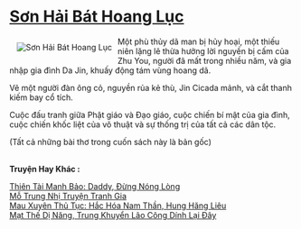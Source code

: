 <a href="https://truyentiki.com/son-hai-bat-hoang-luc.30491/" title="Sơn Hải Bát Hoang Lục"><h1>Sơn Hải Bát Hoang Lục</h1></a><div style="display:table"><img align="right" style="float: left; padding: 10px;" src="https://truyentiki.com/a/img/str/src/30491.jpg" alt="Sơn Hải Bát Hoang Lục">Một phù thủy dã man bị hủy hoại, một thiếu niên lặng lẽ thừa hưởng lời nguyền bị cấm của Zhu You, người đã mất trong nhiều năm, và gia nhập gia đình Da Jin, khuấy động tám vùng hoang dã. <p></p> Vẽ một người đàn ông cỏ, nguyền rủa kẻ thù, Jin Cicada mảnh, và cắt thanh kiếm bay cổ tích. <p></p> Cuộc đấu tranh giữa Phật giáo và Đạo giáo, cuộc chiến bí mật của gia đình, cuộc chiến khốc liệt của võ thuật và sự thống trị của tất cả các dân tộc. <p></p> (Tất cả những bài thơ trong cuốn sách này là bản gốc)</div><p><br><b>Truyện Hay Khác :</b></p><a href="https://truyentiki.com/thien-tai-manh-bao-daddy-dung-nong-long.30490/" alt="Thiên Tài Manh Bảo: Daddy, Đừng Nóng Lòng">Thiên Tài Manh Bảo: Daddy, Đừng Nóng Lòng</a><br/><a href="https://medium.com/@hoangminhquan16819844/m%E1%BB%97-trung-nh%E1%BB%8B-truy%E1%BB%87n-tranh-gia-490ba5466e7b" alt="Mỗ Trung Nhị Truyện Tranh Gia">Mỗ Trung Nhị Truyện Tranh Gia</a><br/><a href="https://github.com/nownovels/top500/tree/master/truyenhay/33799/" alt="Mau Xuyên Thủ Tục: Hắc Hóa Nam Thần, Hung Hăng Liêu">Mau Xuyên Thủ Tục: Hắc Hóa Nam Thần, Hung Hăng Liêu</a><br/><a href="https://github.com/nownovels/truyenhay/tree/master/truyenhay/30626/README.md" alt="Mạt Thế Dị Năng, Trung Khuyển Lão Công Dính Lại Đây">Mạt Thế Dị Năng, Trung Khuyển Lão Công Dính Lại Đây</a><br/>